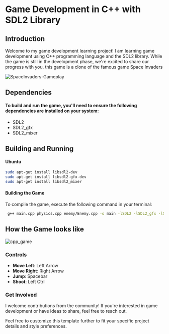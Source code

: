 # Game Development in C++ with SDL2 Library

## Introduction
Welcome to my game development learning project! I am learning game development using C++ programming language and the SDL2 library. While the game is still in the development phase, we're excited to share our progress with you. this game is a clone of the famous game Space Invaders

![SpaceInvaders-Gameplay](https://github.com/Akkislinuxstuff/Cpp_game/assets/97971429/651f2eeb-1d98-47ab-96d1-ece4aa21cb89)



## Dependencies

#### To build and run the game, you'll need to ensure the following dependencies are installed on your system:

- SDL2
- SDL2_gfx
- SDL2_mixer

## Building and Running

#### Ubuntu

```bash
sudo apt-get install libsdl2-dev
sudo apt-get install libsdl2-gfx-dev
sudo apt-get install libsdl2_mixer
```

#### Building the Game
To compile the game, execute the following command in your terminal:
```bash
 g++ main.cpp physics.cpp enemy/Enemy.cpp -o main -lSDL2 -lSDL2_gfx -lSDL2_mixer
 ```

## How the Game looks like
![cpp_game](https://github.com/AkkiSaysChill/Cpp_game/assets/97971429/fd20577f-f2c8-42dc-a668-65e7e112db11)

### Controls

- **Move Left**: Left Arrow
- **Move Right**: Right Arrow
- **Jump**: Spacebar
- **Shoot**: Left Ctrl

### Get Involved
I welcome contributions from the community! If you're interested in game development or have ideas to share, feel free to reach out.

Feel free to customize this template further to fit your specific project details and style preferences.


